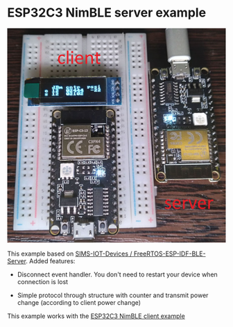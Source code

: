 ESP32C3 NimBLE server example
====================

<img title="" src="./image/client_and_server_photo.jpg" alt="" width="600">

This example based on [SIMS-IOT-Devices / FreeRTOS-ESP-IDF-BLE-Server](https://github.com/SIMS-IOT-Devices/FreeRTOS-ESP-IDF-BLE-Server). Added features:

* Disconnect event handler. You don't need to restart your device when connection is lost

* Simple protocol through structure with counter and transmit power change (according to client power change)

This example works with the [ESP32C3 NimBLE client example](https://github.com/P0nyL0v3r/ESP32C3-NimBLE-client-example)
